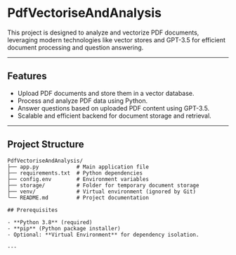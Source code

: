 # PdfVectoriseAndAnalysis

This project is designed to analyze and vectorize PDF documents, leveraging modern technologies like vector stores and GPT-3.5 for efficient document processing and question answering.

---

## Features

- Upload PDF documents and store them in a vector database.
- Process and analyze PDF data using Python.
- Answer questions based on uploaded PDF content using GPT-3.5.
- Scalable and efficient backend for document storage and retrieval.

---

## Project Structure

```plaintext
PdfVectoriseAndAnalysis/
├── app.py            # Main application file
├── requirements.txt  # Python dependencies
├── config.env        # Environment variables
├── storage/          # Folder for temporary document storage
├── venv/             # Virtual environment (ignored by Git)
└── README.md         # Project documentation

## Prerequisites

- **Python 3.8** (required)
- **pip** (Python package installer)
- Optional: **Virtual Environment** for dependency isolation.

---
